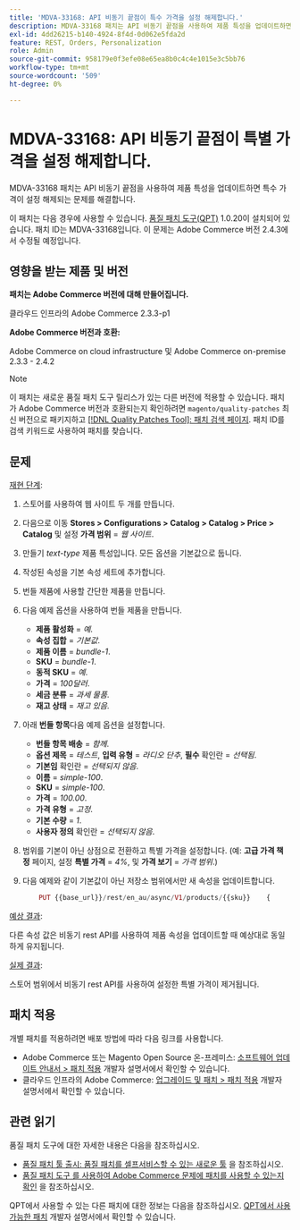 ```yaml
---
title: 'MDVA-33168: API 비동기 끝점이 특수 가격을 설정 해제합니다.'
description: MDVA-33168 패치는 API 비동기 끝점을 사용하여 제품 특성을 업데이트하면 특수 가격이 설정 해제되는 문제를 해결합니다.
exl-id: 4dd26215-b140-4924-8f4d-0d062e5fda2d
feature: REST, Orders, Personalization
role: Admin
source-git-commit: 958179e0f3efe08e65ea8b0c4c4e1015e3c5bb76
workflow-type: tm+mt
source-wordcount: '509'
ht-degree: 0%

---
```


# MDVA-33168: API 비동기 끝점이 특별 가격을 설정 해제합니다.

MDVA-33168 패치는 API 비동기 끝점을 사용하여 제품 특성을 업데이트하면 특수 가격이 설정 해제되는 문제를 해결합니다.

이 패치는 다음 경우에 사용할 수 있습니다. [품질 패치 도구(QPT)](/help/announcements/adobe-commerce-announcements/magento-quality-patches-released-new-tool-to-self-serve-quality-patches.md) 1.0.20이 설치되어 있습니다. 패치 ID는 MDVA-33168입니다. 이 문제는 Adobe Commerce 버전 2.4.3에서 수정될 예정입니다.

## 영향을 받는 제품 및 버전

**패치는 Adobe Commerce 버전에 대해 만들어집니다.**

클라우드 인프라의 Adobe Commerce 2.3.3-p1

**Adobe Commerce 버전과 호환:**

Adobe Commerce on cloud infrastructure 및 Adobe Commerce on-premise 2.3.3 - 2.4.2

>[!NOTE]
>
>이 패치는 새로운 품질 패치 도구 릴리스가 있는 다른 버전에 적용할 수 있습니다. 패치가 Adobe Commerce 버전과 호환되는지 확인하려면 `magento/quality-patches` 최신 버전으로 패키지하고 [[!DNL Quality Patches Tool]: 패치 검색 페이지](https://devdocs.magento.com/quality-patches/tool.html#patch-grid). 패치 ID를 검색 키워드로 사용하여 패치를 찾습니다.

## 문제

<u>재현 단계</u>:

1. 스토어를 사용하여 웹 사이트 두 개를 만듭니다.
1. 다음으로 이동 **Stores > Configurations > Catalog > Catalog > Price > Catalog** 및 설정 **가격 범위** = *웹 사이트*.
1. 만들기 *text-type* 제품 특성입니다. 모든 옵션을 기본값으로 둡니다.
1. 작성된 속성을 기본 속성 세트에 추가합니다.
1. 번들 제품에 사용할 간단한 제품을 만듭니다.
1. 다음 예제 옵션을 사용하여 번들 제품을 만듭니다.
   * **제품 활성화** = *예*.
   * **속성 집합** = *기본값*.
   * **제품 이름** = *bundle-1*.
   * **SKU** = *bundle-1*.
   * **동적 SKU** = *예*.
   * **가격** = *100달러*.
   * **세금 분류** = *과세 물품*.
   * **재고 상태** = *재고 있음*.
1. 아래 **번들 항목**&#x200B;다음 예제 옵션을 설정합니다.
   * **번들 항목 배송** = *함께*.
   * **옵션 제목** = *테스트*, **입력 유형** = *라디오 단추*, **필수** 확인란 = *선택됨*.
   * **기본임** 확인란 = *선택되지 않음*.
   * **이름** = *simple-100*.
   * **SKU** = *simple-100*.
   * **가격** = *100.00*.
   * **가격 유형** = *고정*.
   * **기본 수량** = *1*.
   * **사용자 정의** 확인란 = *선택되지 않음*.
1. 범위를 기본이 아닌 상점으로 전환하고 특별 가격을 설정합니다. (예: **고급 가격 책정** 페이지, 설정 **특별 가격** = *4%*, 및 **가격 보기** = *가격 범위*.)
1. 다음 예제와 같이 기본값이 아닌 저장소 범위에서만 새 속성을 업데이트합니다.

   ```php
       PUT {{base_url}}/rest/en_au/async/V1/products/{{sku}}    {        "product": {            "custom_attributes": [                {                    "attribute_code": "text_attr",                    "value": 21                                   }            ]                    }    }
   ```

<u>예상 결과</u>:

다른 속성 값은 비동기 rest API를 사용하여 제품 속성을 업데이트할 때 예상대로 동일하게 유지됩니다.

<u>실제 결과</u>:

스토어 범위에서 비동기 rest API를 사용하여 설정한 특별 가격이 제거됩니다.

## 패치 적용

개별 패치를 적용하려면 배포 방법에 따라 다음 링크를 사용합니다.

* Adobe Commerce 또는 Magento Open Source 온-프레미스: [소프트웨어 업데이트 안내서 > 패치 적용](https://devdocs.magento.com/guides/v2.4/comp-mgr/patching/mqp.html) 개발자 설명서에서 확인할 수 있습니다.
* 클라우드 인프라의 Adobe Commerce: [업그레이드 및 패치 > 패치 적용](https://devdocs.magento.com/cloud/project/project-patch.html) 개발자 설명서에서 확인할 수 있습니다.

## 관련 읽기

품질 패치 도구에 대한 자세한 내용은 다음을 참조하십시오.

* [품질 패치 툴 출시: 품질 패치를 셀프서비스할 수 있는 새로운 툴](/help/announcements/adobe-commerce-announcements/magento-quality-patches-released-new-tool-to-self-serve-quality-patches.md) 을 참조하십시오.
* [품질 패치 도구 를 사용하여 Adobe Commerce 문제에 패치를 사용할 수 있는지 확인](/help/support-tools/patches-available-in-qpt-tool/check-patch-for-magento-issue-with-magento-quality-patches.md) 을 참조하십시오.

QPT에서 사용할 수 있는 다른 패치에 대한 정보는 다음을 참조하십시오. [QPT에서 사용 가능한 패치](https://devdocs.magento.com/quality-patches/tool.html#patch-grid) 개발자 설명서에서 확인할 수 있습니다.
